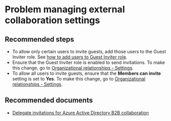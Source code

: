 <properties
    pageTitle="Problem managing external collaboration settings"
    description="Problem managing external collaboration settings"
    service="microsoft.aad"
    resource="Microsoft_AAD_IAM"
    authors="marialai"
    displayOrder=""
    selfHelpType="generic"
    supportTopicIds="32615396"
    resourceTags=""
    productPesIds="16580"
    cloudEnvironments="public"
    />

# Problem managing external collaboration settings

## **Recommended steps**

* To allow only certain users to invite guests, add those users to the Guest Inviter role. See [how to add users to Guest Inviter role](https://docs.microsoft.com/azure/active-directory/b2b/delegate-invitations#guest-inviter-role).
* Ensure that the Guest Inviter role is enabled to send invitations. To make this change, go to [Organizational relationships - Settings](https://portal.azure.com/#blade/Microsoft_AAD_IAM/CompanyRelationshipsMenuBlade/Settings).
* To allow all users to invite guests, ensure that the **Members can invite** setting is set to **Yes**. To make this change, go to [Organizational relationships - Settings](https://portal.azure.com/#blade/Microsoft_AAD_IAM/CompanyRelationshipsMenuBlade/Settings).

## **Recommended documents**

* [Delegate invitations for Azure Active Directory B2B collaboration](https://docs.microsoft.com/azure/active-directory/b2b/delegate-invitations)
